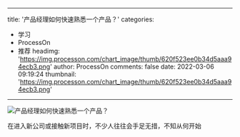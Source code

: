 
---
title: '产品经理如何快速熟悉一个产品？'
categories: 
 - 学习
 - ProcessOn
 - 推荐
headimg: 'https://img.processon.com/chart_image/thumb/620f523ee0b34d5aaa94ecb3.png'
author: ProcessOn
comments: false
date: 2022-03-06 09:19:24
thumbnail: 'https://img.processon.com/chart_image/thumb/620f523ee0b34d5aaa94ecb3.png'
---

<div>   
<img class="thumb" alt="产品经理如何快速熟悉一个产品？" src="https://img.processon.com/chart_image/thumb/620f523ee0b34d5aaa94ecb3.png" referrerpolicy="no-referrer">
<p>在进入新公司或接触新项目时，不少人往往会手足无措，不知从何开始</p>  
</div>
            